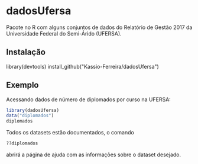 # dadosUfersa
Pacote no R com alguns conjuntos de dados do Relatório de Gestão 2017 da Universidade Federal do Semi-Árido (UFERSA).

## Instalação

library(devtools)
install_github("Kassio-Ferreira/dadosUfersa")

## Exemplo

Acessando dados de número de diplomados por curso na UFERSA:

``` r
library(dadosUfersa)
data("diplomados")
diplomados
```

Todos os datasets estão documentados, o comando

``` r
??diplomados
```

abrirá a página de ajuda com as informações sobre o dataset desejado.
